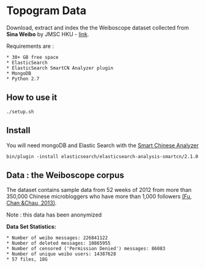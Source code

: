 # Topogram Data

Download, extract and index the the Weiboscope dataset collected from **Sina Weibo** by JMSC HKU - [link](http://147.8.142.179/datazip/).

Requirements are  :

    * 30+ GB free space
    * ElasticSearch
    * ElasticSearch SmartCN Analyzer plugin
    * MongoDB
    * Python 2.7

## How to use it

    ./setup.sh


## Install

You will need mongoDB and Elastic Search with the [Smart Chinese Analyzer](https://github.com/elasticsearch/elasticsearch-analysis-smartcn)

    bin/plugin -install elasticsearch/elasticsearch-analysis-smartcn/2.1.0


## Data : the Weiboscope  corpus 

The dataset contains sample data from 52 weeks of 2012 from more than 350,000 Chinese microbloggers who have more than 1,000 followers [(Fu, Chan &Chau, 2013)](http://papers.ssrn.com/sol3/papers.cfm?abstract_id=2265271).

Note : this data has been anonymized

**Data Set Statistics:**

    * Number of weibo messages: 226841122
    * Number of deleted messages: 10865955
    * Number of censored ('Permission Denied') messages: 86083
    * Number of unique weibo users: 14387628
    * 57 files, 18G

